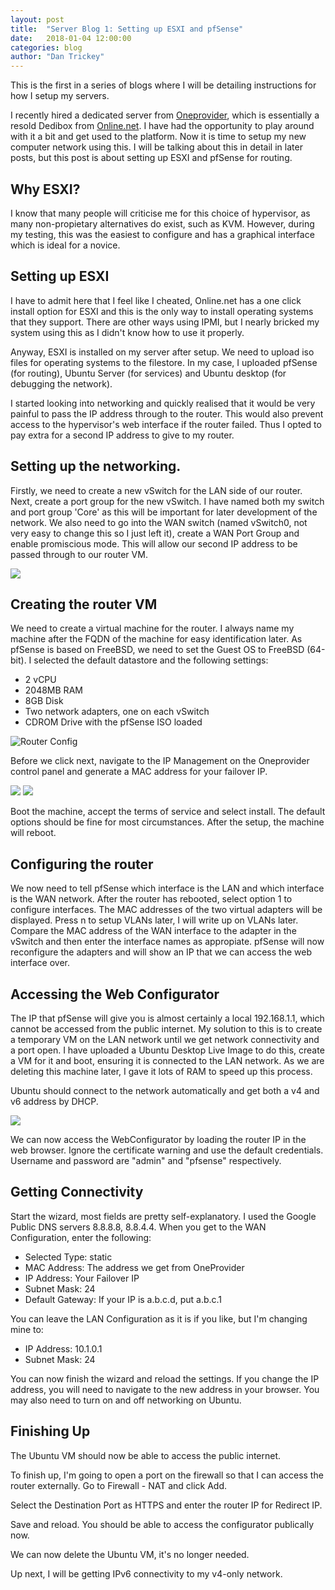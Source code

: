 ```yaml
---
layout: post
title:  "Server Blog 1: Setting up ESXI and pfSense"
date:   2018-01-04 12:00:00
categories: blog
author: "Dan Trickey"
---
```

This is the first in a series of blogs where I will be detailing instructions for how I setup my servers.

I recently hired a dedicated server from [Oneprovider](https://oneprovider.com/), which is essentially a resold Dedibox from [Online.net](https://www.online.net/en). I have had the opportunity to play around with it a bit and get used to the platform. Now it is time to setup my new computer network using this. I will be talking about this in detail in later posts, but this post is about setting up ESXI and pfSense for routing.

## Why ESXI?

I know that many people will criticise me for this choice of hypervisor, as many non-propietary alternatives do exist, such as KVM. However, during my testing, this was the easiest to configure and has a graphical interface which is ideal for a novice.

## Setting up ESXI

I have to admit here that I feel like I cheated, Online.net has a one click install option for ESXI and this is the only way to install operating systems that they support. There are other ways using IPMI, but I nearly bricked my system using this as I didn't know how to use it properly.

Anyway, ESXI is installed on my server after setup. We need to upload iso files for operating systems to the filestore. In my case, I uploaded pfSense (for routing), Ubuntu Server (for services) and Ubuntu desktop (for debugging the network).

I started looking into networking and quickly realised that it would be very painful to pass the IP address through to the router. This would also prevent access to the hypervisor's web interface if the router failed. Thus I opted to pay extra for a second IP address to give to my router.

## Setting up the networking.

Firstly, we need to create a new vSwitch for the LAN side of our router. Next, create a port group for the new vSwitch. I have named both my switch and port group 'Core' as this will be important for later development of the network. We also need to go into the WAN switch (named vSwitch0, not very easy to change this so I just left it), create a WAN Port Group and enable promiscious mode. This will allow our second IP address to be passed through to our router VM.

![](https://images2.imgbox.com/34/39/XyCCUOqN_o.png)

## Creating the router VM

We need to create a virtual machine for the router. I always name my machine after the FQDN of the machine for easy identification later. As pfSense is based on FreeBSD, we need to set the Guest OS to FreeBSD (64-bit).
I selected the default datastore and the following settings:

- 2 vCPU
- 2048MB RAM
- 8GB Disk
- Two network adapters, one on each vSwitch
- CDROM Drive with the pfSense ISO loaded

![Router Config](https://images2.imgbox.com/8d/2c/MQbmLl36_o.png)

Before we click next, navigate to the IP Management on the Oneprovider control panel and generate a MAC address for your failover IP.

![](https://images2.imgbox.com/fc/2a/V8ji7Dla_o.png)
![](https://images2.imgbox.com/a7/a9/63riIDth_o.png)

Boot the machine, accept the terms of service and select install. The default options should be fine for most circumstances. After the setup, the machine will reboot.

## Configuring the router

We now need to tell pfSense which interface is the LAN and which interface is the WAN network. After the router has rebooted, select option 1 to configure interfaces. The MAC addresses of the two virtual adapters will be displayed. Press n to setup VLANs later, I will write up on VLANs later.
Compare the MAC address of the WAN interface to the adapter in the vSwitch and then enter the interface names as appropiate. pfSense will now reconfigure the adapters and will show an IP that we can access the web interface over.

## Accessing the Web Configurator

The IP that pfSense will give you is almost certainly a local 192.168.1.1, which cannot be accessed from the public internet. My solution to this is to create a temporary VM on the LAN network until we get network connectivity and a port open.
I have uploaded a Ubuntu Desktop Live Image to do this, create a VM for it and boot, ensuring it is connected to the LAN network. As we are deleting this machine later, I gave it lots of RAM to speed up this process.

Ubuntu should connect to the network automatically and get both a v4 and v6 address by DHCP.

![](https://images2.imgbox.com/95/a3/2OpU7k3c_o.png)

We can now access the WebConfigurator by loading the router IP in the web browser. Ignore the certificate warning and use the default credentials. Username and password are "admin" and "pfsense" respectively.

## Getting Connectivity

Start the wizard, most fields are pretty self-explanatory. I used the Google Public DNS servers 8.8.8.8, 8.8.4.4.
When you get to the WAN Configuration, enter the following:
- Selected Type: static
- MAC Address: The address we get from OneProvider
- IP Address: Your Failover IP
- Subnet Mask: 24
- Default Gateway: If your IP is a.b.c.d, put a.b.c.1

You can leave the LAN Configuration as it is if you like, but I'm changing mine to:
- IP Address: 10.1.0.1
- Subnet Mask: 24

You can now finish the wizard and reload the settings. If you change the IP address, you will need to navigate to the new address in your browser. You may also need to turn on and off networking on Ubuntu.

## Finishing Up

The Ubuntu VM should now be able to access the public internet.

To finish up, I'm going to open a port on the firewall so that I can access the router externally.
Go to Firewall - NAT and click Add.

Select the Destination Port as HTTPS and enter the router IP for Redirect IP.

Save and reload. You should be able to access the configurator publically now.

We can now delete the Ubuntu VM, it's no longer needed.

Up next, I will be getting IPv6 connectivity to my v4-only network.
